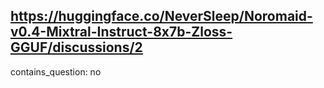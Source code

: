 ## https://huggingface.co/NeverSleep/Noromaid-v0.4-Mixtral-Instruct-8x7b-Zloss-GGUF/discussions/2

contains_question: no